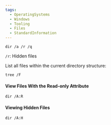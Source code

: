 ```yaml
---
tags:
  - OperatingSystems
  - Windows
  - Tooling
  - Files
  - StandardInformation
---
```


```
dir /a /r /q
```


`/r`: Hidden files 


List all files within the current directory structure:
```
tree /F
```


#### View Files With the Read-only Attribute

```cmd-session
dir /A:R
```

#### Viewing Hidden Files


```cmd-session
dir /A:H
```